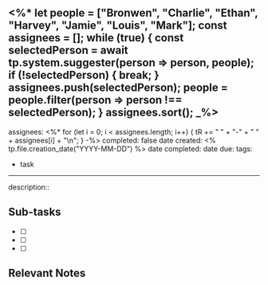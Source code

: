 <%*
let people = ["Bronwen", "Charlie", "Ethan", "Harvey", "Jamie", "Louis", "Mark"];
const assignees = [];
while (true) {
  const selectedPerson = await tp.system.suggester(person => person, people);
  if (!selectedPerson) {
    break;
  }
  assignees.push(selectedPerson);
  people = people.filter(person => person !== selectedPerson);
}
assignees.sort();
_%>
---
assignees:
<%*
for (let i = 0; i < assignees.length; i++) {
	tR += " " + "-" + " " + assignees[i] + "\n";
}
-%>
completed: false
date created: <% tp.file.creation_date("YYYY-MM-DD") %>
date completed:
date due: 
tags: 
 - task
---

description::<br>

## Sub-tasks

 - [ ] 
 - [ ] 
 - [ ] 

## Relevant Notes

